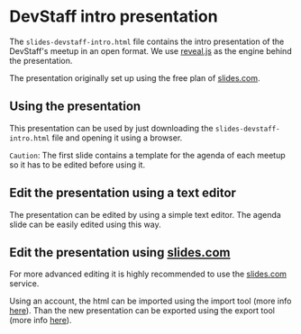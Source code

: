 # DevStaff intro presentation
The `slides-devstaff-intro.html` file contains the intro presentation of the DevStaff's meetup in an open format. We use [reveal.js](https://github.com/hakimel/reveal.js) as the engine behind the presentation.

The presentation originally set up using the free plan of [slides.com](https://slides.com/).

## Using the presentation

This presentation can be used by just downloading the `slides-devstaff-intro.html` file and opening it using a browser.

`Caution`: The first slide contains a template for the agenda of each meetup so it has to be edited before using it.

## Edit the presentation using a text editor

The presentation can be edited by using a simple text editor. The agenda slide can be easily edited using this way.

## Edit the presentation using [slides.com](https://slides.com/)
For more advanced editing it is highly recommended to use the [slides.com](https://slides.com/) service.

Using an account, the html can be imported using the import tool (more info [here](https://help.slides.com/knowledgebase/articles/271213-import-from-reveal-js)). Than the new presentation can be exported using the export tool (more info [here](https://help.slides.com/knowledgebase/articles/1855975-export-to-html-reveal-js)). 
